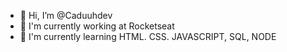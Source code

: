 - 👋 Hi, I’m @Caduuhdev
- 👀 I'm currently working at Rocketseat
- 🌱 I'm currently learning HTML. CSS. JAVASCRIPT, SQL, NODE

<!---
Caduuhdev/Caduuhdev is a ✨ special ✨ repository because its `README.md` (this file) appears on your GitHub profile.
You can click the Preview link to take a look at your changes.
--->
